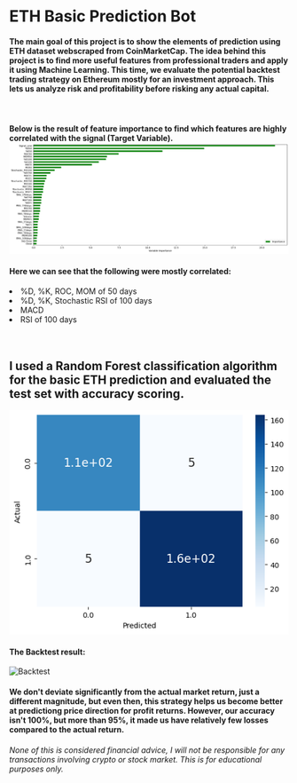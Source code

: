 <h1> ETH Basic Prediction Bot </h1>
<div class = "Summary">
    <h4> The main goal of this project is to show the elements of prediction using ETH dataset webscraped from CoinMarketCap. The idea behind this project is to find more useful features from professional traders and apply it using Machine Learning. This time, we evaluate the potential backtest trading strategy on Ethereum mostly for an investment approach. This lets us analyze risk and profitability before risking any actual capital. </h4>
    <br>
    <h4> Below is the result of feature importance to find which features are highly correlated with the signal (Target Variable). 
    <img src="images/Feature Importance.png" alt="feature_imp_">
    <h4>Here we can see that the following were mostly correlated: </h4>
    <li> %D, %K, ROC, MOM of 50 days </li>
    <li> %D, %K, Stochastic RSI of 100 days </li>
    <li> MACD </li>
    <li> RSI of 100 days </li>
    <br><br>
    <h2>I used a Random Forest classification algorithm for the basic ETH prediction and evaluated the test set with accuracy scoring.</h2>
    <img src="images/classif_report.png" alt="classification report">
    <br>
    <h4> The Backtest result:</h4>
    <img src="images/Backtest - strat return vs actual return" alt="Backtest">
    <h4>We don't deviate significantly from the actual market return, just a different magnitude, but even then, this strategy helps us become better at predictiong price direction for profit returns. However, our accuracy isn't 100%, but more than 95%, it made us have relatively few losses compared to the actual return. </h4>
</div>
<h6> None of this is considered financial advice, I will not be responsible for any transactions involving crypto or stock market. This is for educational purposes only.</h6>
